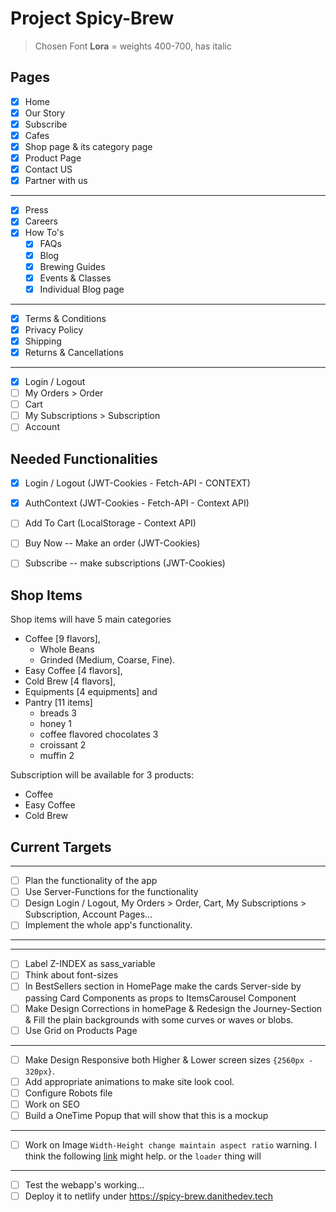 # Project Spicy-Brew

> Chosen Font **Lora** = weights 400-700, has italic

## Pages

- [x] Home
- [x] Our Story
- [x] Subscribe
- [x] Cafes
- [x] Shop page & its category page
- [x] Product Page
- [x] Contact US
- [x] Partner with us
----
- [x] Press
- [x] Careers 
- [x] How To's
    - [x] FAQs 
    - [x] Blog
    - [x] Brewing Guides
    - [x] Events & Classes
    - [x] Individual Blog page
----
- [x] Terms & Conditions
- [x] Privacy Policy
- [x] Shipping
- [x] Returns & Cancellations
---
- [x] Login / Logout
- [ ] My Orders > Order
- [ ] Cart
- [ ] My Subscriptions > Subscription
- [ ] Account

## Needed Functionalities

- [x] Login / Logout (JWT-Cookies - Fetch-API - CONTEXT)
- [x] AuthContext (JWT-Cookies - Fetch-API - Context API)

- [ ] Add To Cart (LocalStorage - Context API)
- [ ] Buy Now -- Make an order (JWT-Cookies)
- [ ] Subscribe -- make subscriptions (JWT-Cookies)
<!-- - [ ] Implement RL -->

## Shop Items
Shop items will have 5 main categories 
- Coffee [9 flavors], 
    - Whole Beans 
    - Grinded (Medium, Coarse, Fine).
- Easy Coffee [4 flavors], 
- Cold Brew [4 flavors], 
- Equipments [4 equipments] and 
- Pantry [11 items]
    - breads 3
    - honey 1
    - coffee flavored chocolates 3
    - croissant 2
    - muffin 2

Subscription will be available for 3 products:
- Coffee
- Easy Coffee
- Cold Brew

## Current Targets
----
- [ ] Plan the functionality of the app
- [ ] Use Server-Functions for the functionality
- [ ] Design Login / Logout, My Orders > Order, Cart, My Subscriptions > Subscription, Account Pages...
- [ ] Implement the whole app's functionality.
----
----
- [ ] Label Z-INDEX as sass_variable 
- [ ] Think about font-sizes
- [ ] In BestSellers section in HomePage make the cards Server-side by passing Card Components as props to ItemsCarousel Component
- [ ] Make Design Corrections in homePage & Redesign the Journey-Section & Fill the plain backgrounds with some curves or waves or blobs.
- [ ] Use Grid on Products Page
----
- [ ] Make Design Responsive both Higher & Lower screen sizes `{2560px - 320px}`.
- [ ] Add appropriate animations to make site look cool.
- [ ] Configure Robots file
- [ ] Work on SEO
- [ ] Build a OneTime Popup that will show that this is a mockup
----
- [ ] Work on Image `Width-Height change maintain aspect ratio` warning. I think the following [link](https://stackoverflow.com/questions/69230343/nextjs-image-component-with-fixed-witdth-and-auto-height) might help. or the `loader` thing will
----
- [ ] Test the webapp's working...
- [ ] Deploy it to netlify under https://spicy-brew.danithedev.tech